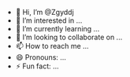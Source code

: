 - 👋 Hi, I’m @Zgyddj
- 👀 I’m interested in ...
- 🌱 I’m currently learning ...
- 💞️ I’m looking to collaborate on ...
- 📫 How to reach me ...
- 😄 Pronouns: ...
- ⚡ Fun fact: ...

<!---
Zgyddj/Zgyddj is a ✨ special ✨ repository because its `README.md` (this file) appears on your GitHub profile.
You can click the Preview link to take a look at your changes.
--->

